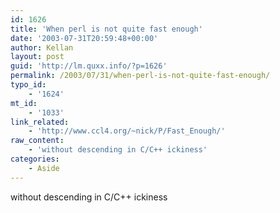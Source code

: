 ```yaml
---
id: 1626
title: 'When perl is not quite fast enough'
date: '2003-07-31T20:59:48+00:00'
author: Kellan
layout: post
guid: 'http://lm.quxx.info/?p=1626'
permalink: /2003/07/31/when-perl-is-not-quite-fast-enough/
typo_id:
    - '1624'
mt_id:
    - '1033'
link_related:
    - 'http://www.ccl4.org/~nick/P/Fast_Enough/'
raw_content:
    - 'without descending in C/C++ ickiness'
categories:
    - Aside
---
```


without descending in C/C++ ickiness